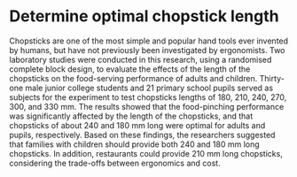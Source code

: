 
# Determine optimal chopstick length

Chopsticks are one of the most simple and popular hand tools ever invented by humans, but have not previously been investigated by 
ergonomists. Two laboratory studies were conducted in this research, using a randomised complete block design, to evaluate the 
effects of the length of the chopsticks on the food-serving performance of adults and children. Thirty-one male junior college 
students and 21 primary school pupils served as subjects for the experiment to test chopsticks lengths of 180, 210, 240, 270, 300, 
and 330 mm. The results showed that the food-pinching performance was significantly affected by the length of the chopsticks, and 
that chopsticks of about 240 and 180 mm long were optimal for adults and pupils, respectively. Based on these findings, the 
researchers suggested that families with children should provide both 240 and 180 mm long chopsticks. In addition, restaurants 
could provide 210 mm long chopsticks, considering the trade-offs between ergonomics and cost.
